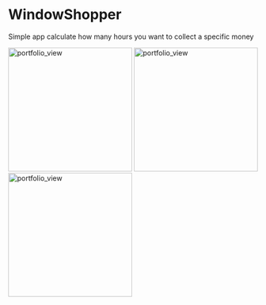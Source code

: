 # WindowShopper
Simple app calculate how many hours you want to collect a specific money

<img width="250" alt="portfolio_view" src="http://www.mediafire.com/convkey/f67c/p6cukq1fna3dw1gzg.jpg">



<img width="250" alt="portfolio_view" src="http://www.mediafire.com/convkey/06f8/f45hhk3r3rav744zg.jpg">

<img width="250" alt="portfolio_view" src="http://www.mediafire.com/convkey/4fdf/sq8qdy2qonbj6iqzg.jpg">
